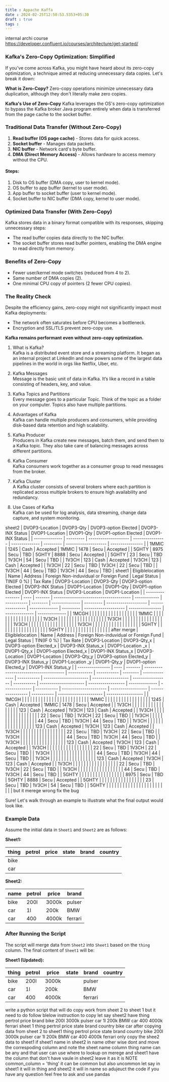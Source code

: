 ```yaml
---
title : Appache Kaffa
date : 2024-02-25T12:50:53.5353+05:30
draft : true
tags : 
---
```


internal archi course
https://developer.confluent.io/courses/architecture/get-started/


### Kafka's Zero-Copy Optimization: Simplified

If you've come across Kafka, you might have heard about its zero-copy optimization, a technique aimed at reducing unnecessary data copies. Let's break it down:

**What is Zero-Copy?**
Zero-copy operations minimize unnecessary data duplication, although they don't literally make zero copies.

**Kafka's Use of Zero-Copy**
Kafka leverages the OS's zero-copy optimization to bypass the Kafka broker Java program entirely when data is transferred from the page cache to the socket buffer.

### Traditional Data Transfer (Without Zero-Copy)

1. **Read buffer (OS page cache)** - Stores data for quick access.
2. **Socket buffer** - Manages data packets.
3. **NIC buffer** - Network card's byte buffer.
4. **DMA (Direct Memory Access)** - Allows hardware to access memory without the CPU.

#### Steps:
1. Disk to OS buffer (DMA copy, user to kernel mode).
2. OS buffer to app buffer (kernel to user mode).
3. App buffer to socket buffer (user to kernel mode).
4. Socket buffer to NIC buffer (DMA copy, kernel to user mode).

### Optimized Data Transfer (With Zero-Copy)

Kafka stores data in a binary format compatible with its responses, skipping unnecessary steps:
- The read buffer copies data directly to the NIC buffer.
- The socket buffer stores read buffer pointers, enabling the DMA engine to read directly from memory.

### Benefits of Zero-Copy
- Fewer user/kernel mode switches (reduced from 4 to 2).
- Same number of DMA copies (2).
- One minimal CPU copy of pointers (2 fewer CPU copies).

### The Reality Check

Despite the efficiency gains, zero-copy might not significantly impact most Kafka deployments:
- The network often saturates before CPU becomes a bottleneck.
- Encryption and SSL/TLS prevent zero-copy use.

**Kafka remains performant even without zero-copy optimization.**



1. What is Kafka?  
    Kafka is a distributed event store and a streaming platform. It began as an internal project at LinkedIn and now powers some of the largest data pipelines in the world in orgs like Netflix, Uber, etc.  
    
2. Kafka Messages  
    Message is the basic unit of data in Kafka. It’s like a record in a table consisting of headers, key, and value.  
    
3. Kafka Topics and Partitions  
    Every message goes to a particular Topic. Think of the topic as a folder on your computer. Topics also have multiple partitions.  
    
4. Advantages of Kafka  
    Kafka can handle multiple producers and consumers, while providing disk-based data retention and high scalability.  
    
5. Kafka Producer  
    Producers in Kafka create new messages, batch them, and send them to a Kafka topic. They also take care of balancing messages across different partitions.  
    
6. Kafka Consumer  
    Kafka consumers work together as a consumer group to read messages from the broker.  
    
7. Kafka Cluster  
    A Kafka cluster consists of several brokers where each partition is replicated across multiple brokers to ensure high availability and redundancy.  
    
8. Use Cases of Kafka  
    Kafka can be used for log analysis, data streaming, change data capture, and system monitoring.

sheet2 | DVOP3-Location | DVOP3-Qty | DVOP3-option Elected | DVOP3-INX Status | DVOP1-Location | DVOP1-Qty | DVOP1-option Elected | DVOP1-INX Status | | -------------- | --------- | -------------------- | ---------------- | -------------- | --------- | -------------------- | ---------------- | | 1MMIC | 1245 | Cash | Accepted | 1MMIC | 1478 | Secu | Accepted | | 5GHTY | 8975 | Secu | TBD | 5GHTY | 8888 | Secu | Accepted | | 5GHTY | 23 | Secu | TBD | 1V3CH | 54 | Secu | TBD | | 1V3CH | 123 | Cash | Accepted | 1V3CH | 123 | Cash | Accepted | | 1V3CH | 22 | Secu | TBD | 1V3CH | 22 | Secu | TBD | | 1V3CH | 44 | Secu | TBD | 1V3CH | 44 | Secu | TBD | sheet1 | Eligiblelocation | Name | Address | Foreign Non-induvidual or Foreign Fund | Legal Status | TIN(IF 0 %) | Tax Rate | DVOP3-Location | DVOP3-Qty | DVOP3-option Elected | DVOP3-INX Status | DVOP1-Location | DVOP1-Qty | DVOP1-option Elected | DVOP1-INX Status | DVOP3-Location | DVOP1-Location | | ---------------- | ---- | ------- | -------------------------------------- | ------------ | ----------- | -------- | -------------- | --------- | -------------------- | ---------------- | -------------- | --------- | -------------------- | ---------------- | -------------- | -------------- | | 1MCGH | | | | | | | | | | | | | | | | | | 1MMIC | | | | | | | | | | | | | | | | | | 1V3CH | | | | | | | | | | | | | | | | | | 1V3CH | | | | | | | | | | | | | | | | | | 1V3CH | | | | | | | | | | | | | | | | | | 1V3CH | | | | | | | | | | | | | | | | | | 5GHTY | | | | | | | | | | | | | | | | | | 5GHTY | | | | | | | | | | | | | | | | | after merge | Eligiblelocation | Name | Address | Foreign Non-induvidual or Foreign Fund | Legal Status | TIN(IF 0 %) | Tax Rate | DVOP3-Location | DVOP3-Qty_x | DVOP3-option Elected_x | DVOP3-INX Status_x | DVOP1-Location _x | DVOP1-Qty_x | DVOP1-option Elected_x | DVOP1-INX Status_x | DVOP3-Location | DVOP1-Location | DVOP3-Qty_y | DVOP3-option Elected_y | DVOP3-INX Status_y | DVOP1-Location _y | DVOP1-Qty_y | DVOP1-option Elected_y | DVOP1-INX Status_y | | ---------------- | ---- | ------- | -------------------------------------- | ------------ | ----------- | -------- | -------------- | ----------- | ---------------------- | ------------------ | ----------------- | ----------- | ---------------------- | ------------------ | -------------- | -------------- | ----------- | ---------------------- | ------------------ | ----------------- | ----------- | ---------------------- | ------------------ | | 1MCGH | | | | | | | | | | | | | | | | | | | | | | | | | 1MMIC | | | | | | | | | | | | | | | | | 1245 | Cash | Accepted | 1MMIC | 1478 | Secu | Accepted | | 1V3CH | | | | | | | | | | | | | | | | | 123 | Cash | Accepted | 1V3CH | 123 | Cash | Accepted | | 1V3CH | | | | | | | | | | | | | | | | | 22 | Secu | TBD | 1V3CH | 22 | Secu | TBD | | 1V3CH | | | | | | | | | | | | | | | | | 44 | Secu | TBD | 1V3CH | 44 | Secu | TBD | | 1V3CH | | | | | | | | | | | | | | | | | 123 | Cash | Accepted | 1V3CH | 123 | Cash | Accepted | | 1V3CH | | | | | | | | | | | | | | | | | 22 | Secu | TBD | 1V3CH | 22 | Secu | TBD | | 1V3CH | | | | | | | | | | | | | | | | | 44 | Secu | TBD | 1V3CH | 44 | Secu | TBD | | 1V3CH | | | | | | | | | | | | | | | | | 123 | Cash | Accepted | 1V3CH | 123 | Cash | Accepted | | 1V3CH | | | | | | | | | | | | | | | | | 22 | Secu | TBD | 1V3CH | 22 | Secu | TBD | | 1V3CH | | | | | | | | | | | | | | | | | 44 | Secu | TBD | 1V3CH | 44 | Secu | TBD | | 1V3CH | | | | | | | | | | | | | | | | | 123 | Cash | Accepted | 1V3CH | 123 | Cash | Accepted | | 1V3CH | | | | | | | | | | | | | | | | | 22 | Secu | TBD | 1V3CH | 22 | Secu | TBD | | 1V3CH | | | | | | | | | | | | | | | | | 44 | Secu | TBD | 1V3CH | 44 | Secu | TBD | | 5GHTY | | | | | | | | | | | | | | | | | 8975 | Secu | TBD | 5GHTY | 8888 | Secu | Accepted | | 5GHTY | | | | | | | | | | | | | | | | | 23 | Secu | TBD | 1V3CH | 54 | Secu | TBD | | 5GHTY | | | | | | | | | | | | | | | | | | | | | | | | but it merege wrong fix the bug







Sure! Let's walk through an example to illustrate what the final output would look like.

### Example Data

Assume the initial data in `Sheet1` and `Sheet2` are as follows:

**Sheet1:**

|thing|petrol|price|state|brand|country|
|---|---|---|---|---|---|
|bike||||||
|car||||||

**Sheet2:**

|name|petrol|price|brand|
|---|---|---|---|
|bike|200l|3000k|pulser|
|car|1l|200k|BMW|
|car|400|4000k|ferrari|

### After Running the Script

The script will merge data from `Sheet2` into `Sheet1` based on the `thing` column. The final content of `Sheet1` will be:

**Sheet1 (Updated):**

|thing|petrol|price|state|brand|country|
|---|---|---|---|---|---|
|bike|200l|3000k||pulser||
|car|1l|200k||BMW||
|car|400|4000k||ferrari||

write a python script that will do copy work from sheet 2 to sheet 1 but it need to do follow blelow instruction to copy let say sheet2 have thing pertrol price brand bike 200l 3000k pulser car 1l 200k BMW car 400 4000k ferrari sheet 1 thing pertrol price state brand country bike car after copying data from sheet 2 to sheet1 thing pertrol price state brand country bike 200l 3000k pulser car 1l 200k BMW car 400 4000k ferrari only copy the shee2 data to sheet1 if sheet1 name in sheet2 in name other wise dont and move the correspoding column and note the sheet name column thing name can be any and that user can use where to lookup on merege and sheet1 have the column that don't have vaule in sheet2 leave it as it is NOTE common_column = 'thing' it can be common but also uncommon let say in sheet1 it will in thing and sheet2 it will in name so adujeuct the code if you have any question feel free to ask and use pandas